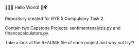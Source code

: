 🙋‍♀️👋 Hello World! 💾🌍

Repository created for BYB 5 Compulsory Task 2.

Contain two Capstone Projects: sentimentanalysis.py and financecalculators.py.

Take a look at the README file of each project and why not try?!
